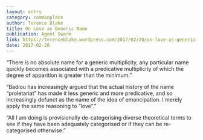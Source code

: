 ```yaml
---
layout: entry
category: commonplace
author: Terence Blake
title: On Love as Generic Name
publication: Agent Swarm
link: https://terenceblake.wordpress.com/2017/02/20/on-love-as-generic-name-badiou-de-sufficientised/
date: 2017-02-20
---
```


“There is no absolute name for a generic multiplicity, any particular name quickly becomes associated with a predicative multiplicity of which the degree of apparition is greater than the minimum.”

“Badiou has increasingly argued that the actual history of the name “proletariat” has made it less generic and more predicative, and so increasingly defunct as the name of the idea of emancipation. I merely apply the same reasoning to “love”.”

“All I am doing is provisionally de-categorising diverse theoretical terms to see if they have been adequately categorised or if they can be re-categorised otherwise.”
